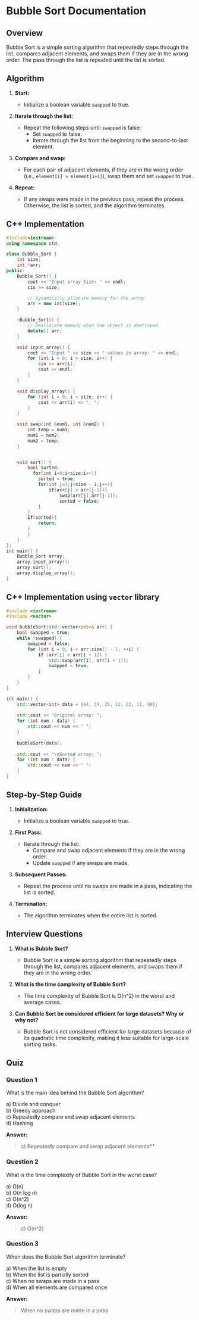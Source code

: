 # Bubble Sort Documentation

## Overview

Bubble Sort is a simple sorting algorithm that repeatedly steps through the list, compares adjacent elements, and swaps them if they are in the wrong order. The pass through the list is repeated until the list is sorted.

## Algorithm

1. **Start:**
   - Initialize a boolean variable `swapped` to true.

2. **Iterate through the list:**
   - Repeat the following steps until `swapped` is false:
     - Set `swapped` to false.
     - Iterate through the list from the beginning to the second-to-last element.

3. **Compare and swap:**
   - For each pair of adjacent elements, if they are in the wrong order (i.e., `element[i] > element[i+1]`), swap them and set `swapped` to true.

4. **Repeat:**
   - If any swaps were made in the previous pass, repeat the process. Otherwise, the list is sorted, and the algorithm terminates.

## C++ Implementation

```cpp
#include<iostream>
using namespace std;

class Bubble_Sort {
    int size;
    int *arr; 
public:
    Bubble_Sort() {
        cout << "Input array Size: " << endl;
        cin >> size;

        // Dynamically allocate memory for the array
        arr = new int[size];
    }

    ~Bubble_Sort() {
        // Deallocate memory when the object is destroyed
        delete[] arr;
    }

    void input_array() {
        cout << "Input " << size << " values in array: " << endl;
        for (int i = 0; i < size; i++) {
            cin >> arr[i];
            cout << endl;
        }
    }

    void display_array() {
        for (int i = 0; i < size; i++) {
            cout << arr[i] << ", ";
        }
    }

    void swap(int &num1, int &num2) {
        int temp = num1;
        num1 = num2;
        num2 = temp;
    }


    void sort() {
    	bool sorted;
          for(int i=0;i<size;i++){
          	sorted = true;
        	for(int j=1;j<size - i;j++){
         		if(arr[j] < arr[j-1]){
         			swap(arr[j],arr[j-1]);
         			sorted = false;
			}
		}
		if(sorted){
			return;
		}			   
    	}
	}
};
int main() {
    Bubble_Sort array;
    array.input_array();
    array.sort();
    array.display_array();
}


```

## C++ Implementation using `vector` library

```cpp
#include <iostream>
#include <vector>

void bubbleSort(std::vector<int>& arr) {
    bool swapped = true;
    while (swapped) {
        swapped = false;
        for (int i = 0; i < arr.size() - 1; ++i) {
            if (arr[i] > arr[i + 1]) {
                std::swap(arr[i], arr[i + 1]);
                swapped = true;
            }
        }
    }
}

int main() {
    std::vector<int> data = {64, 34, 25, 12, 22, 11, 90};
    
    std::cout << "Original array: ";
    for (int num : data) {
        std::cout << num << " ";
    }
    
    bubbleSort(data);
    
    std::cout << "\nSorted array: ";
    for (int num : data) {
        std::cout << num << " ";
    }
}
```

## Step-by-Step Guide

1. **Initialization:**
   - Initialize a boolean variable `swapped` to true.

2. **First Pass:**
   - Iterate through the list:
     - Compare and swap adjacent elements if they are in the wrong order.
     - Update `swapped` if any swaps are made.

3. **Subsequent Passes:**
   - Repeat the process until no swaps are made in a pass, indicating the list is sorted.

4. **Termination:**
   - The algorithm terminates when the entire list is sorted.

## Interview Questions

1. **What is Bubble Sort?**
   - Bubble Sort is a simple sorting algorithm that repeatedly steps through the list, compares adjacent elements, and swaps them if they are in the wrong order.

2. **What is the time complexity of Bubble Sort?**
   - The time complexity of Bubble Sort is O(n^2) in the worst and average cases.

3. **Can Bubble Sort be considered efficient for large datasets? Why or why not?**
   - Bubble Sort is not considered efficient for large datasets because of its quadratic time complexity, making it less suitable for large-scale sorting tasks.

## Quiz

### Question 1

What is the main idea behind the Bubble Sort algorithm?

a) Divide and conquer  
b) Greedy approach  
c) Repeatedly compare and swap adjacent elements  
d) Hashing

**Answer:**
> c) Repeatedly compare and swap adjacent elements**

### Question 2

What is the time complexity of Bubble Sort in the worst case?

a) O(n)  
b) O(n log n)  
c) O(n^2)  
d) O(log n)

**Answer:**
> c) O(n^2)

### Question 3

When does the Bubble Sort algorithm terminate?

a) When the list is empty  
b) When the list is partially sorted  
c) When no swaps are made in a pass  
d) When all elements are compared once

**Answer:**
> When no swaps are made in a pass
